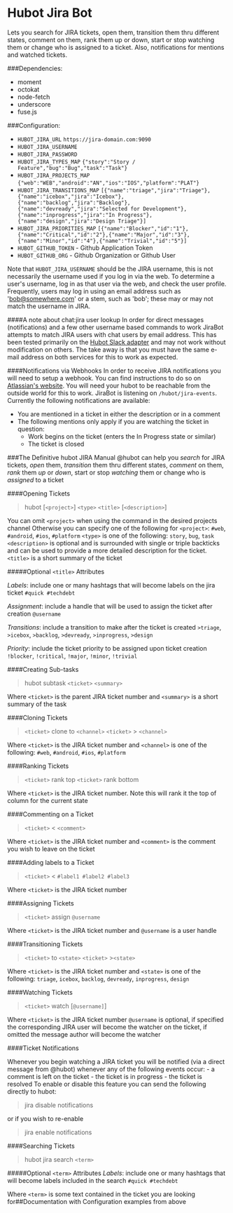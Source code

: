 # Hubot Jira Bot
Lets you search for JIRA tickets, open
them, transition them thru different states, comment on them, rank
them up or down, start or stop watching them or change who is
assigned to a ticket. Also, notifications for mentions and watched tickets.

###Dependencies:
- moment
- octokat
- node-fetch
- underscore
- fuse.js

###Configuration:
- `HUBOT_JIRA_URL` `https://jira-domain.com:9090`
- `HUBOT_JIRA_USERNAME`
- `HUBOT_JIRA_PASSWORD`
- `HUBOT_JIRA_TYPES_MAP`  `{"story":"Story / Feature","bug":"Bug","task":"Task"}`
- `HUBOT_JIRA_PROJECTS_MAP`  `{"web":"WEB","android":"AN","ios":"IOS","platform":"PLAT"}`
- `HUBOT_JIRA_TRANSITIONS_MAP` `[{"name":"triage","jira":"Triage"},{"name":"icebox","jira":"Icebox"},{"name":"backlog","jira":"Backlog"},{"name":"devready","jira":"Selected for Development"},{"name":"inprogress","jira":"In Progress"},{"name":"design","jira":"Design Triage"}]`
- `HUBOT_JIRA_PRIORITIES_MAP` `[{"name":"Blocker","id":"1"},{"name":"Critical","id":"2"},{"name":"Major","id":"3"},{"name":"Minor","id":"4"},{"name":"Trivial","id":"5"}]`
- `HUBOT_GITHUB_TOKEN` - Github Application Token
- `HUBOT_GITHUB_ORG` - Github Organization or Github User

Note that `HUBOT_JIRA_USERNAME` should be the JIRA username, this is
not necessarily the username used if you log in via the web.  To
determine a user's username, log in as that user via the web, and check
the user profile.  Frequently, users may log in using an email address such
as 'bob@somewhere.com' or a stem, such as 'bob'; these may or may not match
the username in JIRA.

####A note about chat:jira user lookup
In order for direct messages (notifications) and a few other
username based commands to work JiraBot attempts to match JIRA users with chat
users by email address. This has been tested primarily on the [Hubot
Slack adapter](https://github.com/slackhq/hubot-slack) and may not work without modification on others.
The take away is that you must have the same e-mail address on both
services for this to work as expected.

####Notifications via Webhooks
In order to receive JIRA notifications you will need to setup a webhook.
You can find instructions to do so on [Atlassian's
website](https://developer.atlassian.com/jiradev/jira-apis/webhooks).
You will need your hubot to be reachable from the outside world for this
to work. JiraBot is listening on `/hubot/jira-events`. Currently
the following notifications are available:

* You are mentioned in a ticket in either the description or in a
  comment
* The following mentions only apply if you are watching the ticket in
  question:
    * Work begins on the ticket (enters the In Progress state or similar)
    * The ticket is closed

###The Definitive hubot JIRA Manual
@hubot can help you *search* for JIRA tickets, *open*
them, *transition* them thru different states, *comment* on them, *rank*
them _up_ or _down_, start or stop *watching* them or change who is
*assigned* to a ticket


####Opening Tickets
> hubot [`<project>`] `<type>` `<title>` [`<description>`]

You can omit `<project>` when using the command in the desired projects channel
Otherwise you can specify one of the following for `<project>`: `#web`,  `#android`,  `#ios`,  `#platform`
`<type>` is one of the following: `story`,  `bug`,  `task`
`<description>` is optional and is surrounded with single or triple backticks
and can be used to provide a more detailed description for the ticket.
`<title>` is a short summary of the ticket

#####Optional `<title>` Attributes

_Labels_: include one or many hashtags that will become labels on the jira ticket
     `#quick #techdebt`

_Assignment_: include a handle that will be used to assign the ticket after creation
     `@username`

_Transitions_: include a transition to make after the ticket is created
    `>triage`,  `>icebox`,  `>backlog`,  `>devready`,  `>inprogress`,  `>design`

_Priority_: include the ticket priority to be assigned upon ticket creation
    `!blocker`,  `!critical`,  `!major`,  `!minor`,  `!trivial`


####Creating Sub-tasks
> hubot subtask `<ticket>` `<summary>`

Where `<ticket>` is the parent JIRA ticket number
and `<summary>` is a short summary of the task


####Cloning Tickets
>`<ticket>` clone to `<channel>`
> `<ticket>` > `<channel>`

Where `<ticket>` is the JIRA ticket number
and `<channel>` is one of the following: `#web`,  `#android`,  `#ios`,  `#platform`


####Ranking Tickets
>`<ticket>` rank top
> `<ticket>` rank bottom

Where `<ticket>` is the JIRA ticket number. Note this will rank it the top
of column for the current state


####Commenting on a Ticket
>`<ticket>` < `<comment>`

Where `<ticket>` is the JIRA ticket number
and `<comment>` is the comment you wish to leave on the ticket


####Adding labels to a Ticket
>`<ticket>` < `#label1 #label2 #label3`

Where `<ticket>` is the JIRA ticket number


####Assigning Tickets
>`<ticket>` assign `@username`

Where `<ticket>` is the JIRA ticket number
and `@username` is a user handle


####Transitioning Tickets
>`<ticket>` to `<state>`
> `<ticket>` >`<state>`

Where `<ticket>` is the JIRA ticket number
and `<state>` is one of the following: `triage`,  `icebox`,  `backlog`,  `devready`,  `inprogress`,  `design`


####Watching Tickets
>`<ticket>` watch [`@username]`]

Where `<ticket>` is the JIRA ticket number
`@username` is optional, if specified the corresponding JIRA user will become
the watcher on the ticket, if omitted the message author will become the watcher


####Ticket Notifications

Whenever you begin watching a JIRA ticket you will be notified (via a direct
message from @hubot) whenever any of the following events occur:
     - a comment is left on the ticket
     - the ticket is in progress
     - the ticket is resolved
To enable or disable this feature you can send the following directly to hubot:

> jira disable notifications

or if you wish to re-enable

> jira enable notifications


####Searching Tickets
> hubot jira search `<term>`

#####Optional `<term>` Attributes
 _Labels_: include one or many hashtags that will become labels included in the search
      `#quick #techdebt`

Where `<term>` is some text contained in the ticket you are looking for##Documentation with Configuration examples from above
